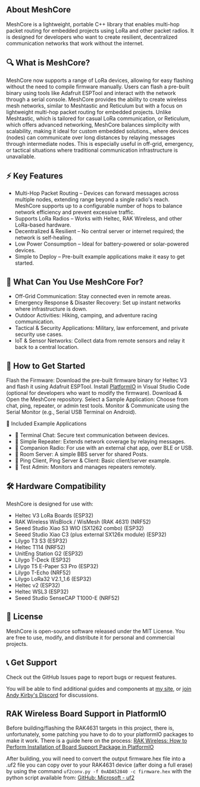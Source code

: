## About MeshCore

MeshCore is a lightweight, portable C++ library that enables multi-hop packet routing for embedded projects using LoRa and other packet radios. It is designed for developers who want to create resilient, decentralized communication networks that work without the internet.

## 🔍 What is MeshCore?

MeshCore now supports a range of LoRa devices, allowing for easy flashing without the need to compile firmware manually. Users can flash a pre-built binary using tools like Adafruit ESPTool and interact with the network through a serial console.
MeshCore provides the ability to create wireless mesh networks, similar to Meshtastic and Reticulum but with a focus on lightweight multi-hop packet routing for embedded projects. Unlike Meshtastic, which is tailored for casual LoRa communication, or Reticulum, which offers advanced networking, MeshCore balances simplicity with scalability, making it ideal for custom embedded solutions., where devices (nodes) can communicate over long distances by relaying messages through intermediate nodes. This is especially useful in off-grid, emergency, or tactical situations where traditional communication infrastructure is unavailable.

## ⚡ Key Features

* Multi-Hop Packet Routing – Devices can forward messages across multiple nodes, extending range beyond a single radio's reach. MeshCore supports up to a configurable number of hops to balance network efficiency and prevent excessive traffic.
* Supports LoRa Radios – Works with Heltec, RAK Wireless, and other LoRa-based hardware.
* Decentralized & Resilient – No central server or internet required; the network is self-healing.
* Low Power Consumption – Ideal for battery-powered or solar-powered devices.
* Simple to Deploy – Pre-built example applications make it easy to get started.

## 🎯 What Can You Use MeshCore For?

* Off-Grid Communication: Stay connected even in remote areas.
* Emergency Response & Disaster Recovery: Set up instant networks where infrastructure is down.
* Outdoor Activities: Hiking, camping, and adventure racing communication.
* Tactical & Security Applications: Military, law enforcement, and private security use cases.
* IoT & Sensor Networks: Collect data from remote sensors and relay it back to a central location.

## 🚀 How to Get Started

Flash the Firmware: Download the pre-built firmware binary for Heltec V3 and flash it using Adafruit ESPTool.
Install [PlatformIO](https://docs.platformio.org) in Visual Studio Code (optional for developers who want to modify the firmware).
Download & Open the MeshCore repository.
Select a Sample Application: Choose from chat, ping, repeater, or admin test tools.
Monitor & Communicate using the Serial Monitor (e.g., Serial USB Terminal on Android).

📁 Included Example Applications
* 📡 Terminal Chat: Secure text communication between devices.
* 📡 Simple Repeater: Extends network coverage by relaying messages.
* 📡 Companion Radio: For use with an external chat app, over BLE or USB.
* 📡 Room Server: A simple BBS server for shared Posts.
* 📡 Ping Client, Ping Server & Client: Basic client/server example.
* 📡 Test Admin: Monitors and manages repeaters remotely.

## 🛠 Hardware Compatibility

MeshCore is designed for use with:
* Heltec V3 LoRa Boards (ESP32)
* RAK Wireless WisBlock / WisMesh (RAK 4631) (NRF52)
* Seeed Studio Xiao S3 WIO (SX1262 combo) (ESP32)
* Seeed Studio Xiao C3 (plus external SX126x module) (ESP32)
* Lilygo T3 S3 (ESP32)
* Heltec T114 (NRF52)
* UnitEng Station G2 (ESP32)
* Lilygo T-Deck (ESP32)
* Lilygo T5 E-Paper S3 Pro (ESP32)
* Lilygo T-Echo (NRF52)
* Lilygo LoRa32 V2.1_1.6 (ESP32)
* Heltec v2 (ESP32)
* Heltec WSL3 (ESP32)
* Seeed Studio SenseCAP T1000-E (NRF52)

## 📜 License
MeshCore is open-source software released under the MIT License. You are free to use, modify, and distribute it for personal and commercial projects.

## 📞 Get Support

Check out the GitHub Issues page to report bugs or request features.

You will be able to find additional guides and components at [my site](https://buymeacoffee.com/ripplebiz), or [join Andy Kirby's Discord](https://discord.gg/GBxVx2JMAy) for discussions.

## RAK Wireless Board Support in PlatformIO

Before building/flashing the RAK4631 targets in this project, there is, unfortunately, some patching you have to do to your platformIO packages to make it work. There is a guide here on the process:
   [RAK Wireless: How to Perform Installation of Board Support Package in PlatformIO](https://learn.rakwireless.com/hc/en-us/articles/26687276346775-How-To-Perform-Installation-of-Board-Support-Package-in-PlatformIO)

After building, you will need to convert the output firmware.hex file into a .uf2 file you can copy over to your RAK4631 device (after doing a full erase) by using the command `uf2conv.py -f 0xADA52840 -c firmware.hex` with the python script available from:
   [GitHub: Microsoft - uf2](https://github.com/Microsoft/uf2/blob/master/utils/uf2conv.py)

